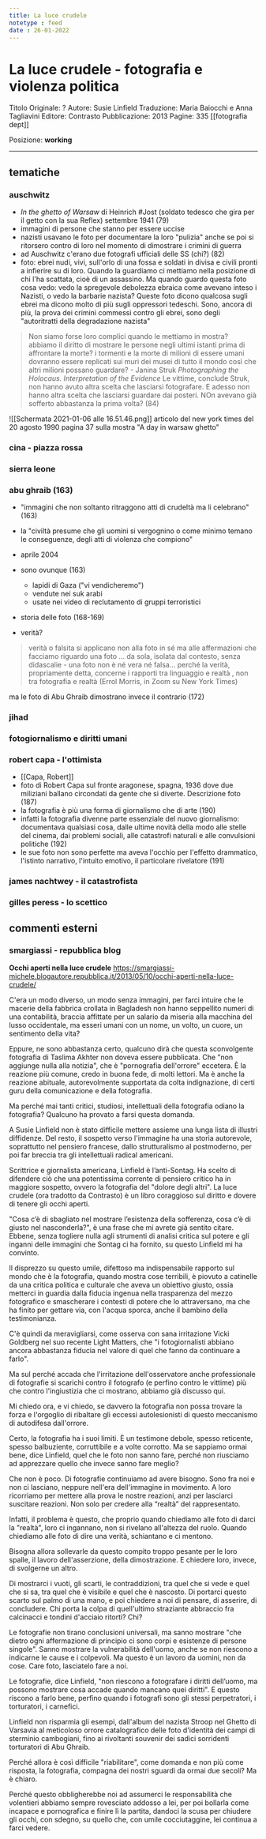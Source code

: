 ```yaml
---
title: La luce crudele
notetype : feed
date : 26-01-2022
---
```


# La luce crudele - fotografia e violenza politica
Titolo Originale: ?
Autore: Susie Linfield
Traduzione: Maria Baiocchi e Anna Tagliavini
Editore: Contrasto
Pubblicazione: 2013
Pagine: 335
[[fotografia dept]]

Posizione: **working**
- - - 

## tematiche

### auschwitz
- _In the ghetto of Warsaw_ di Heinrich #Jost (soldato tedesco che gira per il getto con la sua Reflex) settembre 1941 (79)
- immagini di persone che stanno per essere uccise
- nazisti usavano le foto per documentare la loro "pulizia" anche se poi si ritorsero contro di loro nel momento di dimostrare i crimini di guerra
- ad Auschwitz c'erano due fotografi ufficiali delle SS (chi?) (82)
- foto: ebrei nudi, vivi, sull'orlo di una fossa e soldati in divisa e civili pronti a infierire su di loro. Quando la guardiamo ci mettiamo nella posizione di chi l'ha scattata, cioè di un assassino. Ma quando guardo questa foto cosa vedo: vedo la spregevole debolezza ebraica come avevano inteso i Nazisti, o vedo la barbarie nazista? Queste foto dicono qualcosa sugli ebrei ma dicono molto di più sugli oppressori tedeschi. Sono, ancora di più, la prova dei crimini commessi contro gli ebrei, sono degli "autoritratti della degradazione nazista"

> Non siamo forse loro complici quando le mettiamo in mostra? abbiamo il diritto di mostrare le persone negli ultimi istanti prima di affrontare la morte? i tormenti e la morte di milioni di essere umani dovranno essere replicati sui muri dei musei di tutto il mondo così che altri milioni possano guardare? - Janina Struk _Photographing the Holocaus. Interpretation of the Evidence_
> Le vittime, conclude Struk, non hanno avuto altra scelta che lasciarsi fotografare. E adesso non hanno altra scelta che lasciarsi guardare dai posteri. NOn avevano già sofferto abbastanza la prima volta? (84)

![[Schermata 2021-01-06 alle 16.51.46.png]]
articolo del new york times del 20 agosto 1990 pagina 37 sulla mostra "A day in warsaw ghetto"




### cina - piazza rossa
### sierra leone
### abu ghraib (163)
- "immagini che non soltanto ritraggono atti di crudeltà ma li celebrano" (163)
- la "civiltà presume che gli uomini si vergognino o come minimo temano le conseguenze, degli atti di violenza che compiono"
- aprile 2004
- sono ovunque (163)
	- lapidi di Gaza ("vi vendicheremo")
	- vendute nei suk arabi
	- usate nei video di reclutamento di gruppi terroristici

- storia delle foto (168-169)
- verità?

> verità o falsita si applicano non alla foto  in sé ma alle affermazioni che facciamo riguardo una foto ... da sola, isolata dal contesto, senza didascalie - una foto non è né vera né falsa... perché la verità, propriamente detta, concerne i rapporti tra linguaggio e realtà , non tra fotografia e realtà (Errol Morris, in Zoom su New York Times)

ma le foto di Abu Ghraib dimostrano invece il contrario (172)



### jihad
### fotogiornalismo e diritti umani
### robert capa - l'ottimista
- [[Capa, Robert]]
- foto di Robert Capa sul fronte aragonese, spagna, 1936 dove due miliziani ballano circondati da gente che si diverte. Descrizione foto (187)
- la fotografia è più una forma di giornalismo che di arte (190)
- infatti la fotografia divenne parte essenziale del nuovo giornalismo: documentava qualsiasi cosa, dalle ultime novità della modo alle stelle del cinema, dai problemi sociali, alle catastrofi naturali e alle convulsioni politiche (192)
- le sue foto non sono perfette ma aveva l'occhio per l'effetto drammatico, l'istinto narrativo, l'intuito emotivo, il particolare rivelatore (191)

### james nachtwey - il catastrofista
### gilles peress - lo scettico

## commenti esterni
### smargiassi - repubblica blog

**Occhi aperti nella luce crudele**
https://smargiassi-michele.blogautore.repubblica.it/2013/05/10/occhi-aperti-nella-luce-crudele/

C'era un modo diverso, un modo senza immagini, per farci intuire che le macerie della fabbrica crollata in Bagladesh non hanno  seppellito numeri di una contabilità, braccia affittate per un salario da miseria alla macchina del lusso occidentale, ma esseri umani con un nome, un volto, un cuore, un sentimento della vita?

Eppure, ne sono abbastanza certo, qualcuno dirà che questa sconvolgente fotografia di Taslima Akhter non doveva essere pubblicata. Che "non aggiunge nulla alla notizia", che è "pornografia dell'orrore" eccetera. È la reazione più comune, credo in buona fede, di molti lettori. Ma è anche la reazione abituale, autorevolmente supportata da colta indignazione, di certi guru della comunicazione e della fotografia.

Ma perché mai tanti critici, studiosi, intellettuali della fotografia odiano la fotografia? Qualcuno ha provato a farsi questa domanda.

A Susie Linfield non è stato difficile mettere assieme una lunga lista di illustri diffidenze. Del resto, il sospetto verso l'immagine ha una storia autorevole, soprattutto nel pensiero francese, dallo strutturalismo al postmoderno, per poi far breccia tra gli intellettuali radical americani.

Scrittrice e giornalista americana, Linfield è l’anti-Sontag. Ha scelto di difendere ciò che una potentissima corrente di pensiero critico ha in maggiore sospetto, ovvero la fotografia del "dolore degli altri".  La luce crudele (ora tradotto da Contrasto) è un libro coraggioso sul diritto e dovere di tenere gli occhi aperti.

"Cosa c’è di sbagliato nel mostrare l’esistenza della sofferenza, cosa c’è di giusto nel nasconderla?", è una frase che mi avrete già sentito citare. Ebbene, senza togliere nulla agli strumenti di analisi critica sul potere e gli inganni delle immagini che Sontag ci ha fornito, su questo Linfield mi ha convinto.

Il disprezzo su questo umile, difettoso ma indispensabile rapporto sul mondo che è la fotografia, quando mostra cose terribili, è piovuto a catinelle da una critica politica e culturale che aveva un obiettivo giusto, ossia metterci in guardia dalla fiducia ingenua nella trasparenza del mezzo fotografico e smascherare i contesti di potere che lo attraversano, ma che ha finito per gettare via, con l'acqua sporca, anche il bambino  della testimonianza.

C'è quindi da meravigliarsi, come osserva con sana irritazione Vicki Goldberg nel suo recente Light Matters, che "i fotogiornalisti abbiano ancora abbastanza fiducia nel valore di quel che fanno da continuare a farlo".

Ma sul perché accada che l'irritazione dell'osservatore anche professionale di fotografie si scarichi contro il fotografo (e perfino contro le vittime) più che contro l'ingiustizia che ci mostrano, abbiamo già discusso qui.

Mi chiedo ora, e vi chiedo, se davvero la fotografia non possa trovare la forza e l'orgoglio di ribaltare gli eccessi autolesionisti di questo meccanismo di autodifesa dall'orrore.

Certo, la fotografia ha i suoi limiti. È un testimone debole, spesso reticente, spesso balbuziente, corruttibile e a volte corrotto. Ma se sappiamo ormai bene, dice Linfield, quel che le foto non sanno fare, perché non riusciamo ad apprezzare quello che invece sanno fare meglio?

Che non è poco. Di fotografie continuiamo ad avere bisogno. Sono fra noi e non ci lasciano, neppure nell'era dell'immagine in movimento. A loro ricorriamo per mettere alla prova le nostre reazioni, anzi per lasciarci suscitare reazioni. Non solo per credere alla “realtà” del rappresentato.

Infatti, il problema è questo, che proprio quando chiediamo alle foto di darci la "realtà", loro ci ingannano, non si rivelano all'altezza del ruolo. Quando chiediamo alle foto di dire una verità, schiantano e ci mentono.

Bisogna allora sollevarle da questo compito troppo pesante per le loro spalle, il lavoro dell'asserzione, della dimostrazione. E chiedere loro, invece, di svolgerne un altro.

Di mostrarci i vuoti, gli scarti, le contraddizioni, tra quel che si vede e quel che si sa, tra quel che è visibile e quel che è nascosto. Di portarci questo scarto sul palmo di una mano, e poi chiedere a noi di pensare, di asserire, di concludere. Chi porta la colpa di quell'ultimo straziante abbraccio fra calcinacci e tondini d'acciaio ritorti? Chi?

Le fotografie non tirano conclusioni universali, ma sanno mostrare "che dietro ogni affermazione di principio ci sono corpi e esistenze di persone singole". Sanno mostrare la vulnerabilità dell'uomo, anche se non riescono a indicarne le cause e i colpevoli. Ma questo è un lavoro da uomini, non da cose. Care foto, lasciatelo fare a noi.

Le fotografie, dice Linfield, "non riescono a fotografare i diritti dell’uomo, ma possono mostrare cosa accade quando mancano quei diritti". E questo riscono a farlo bene, perfino quando i fotografi sono gli stessi perpetratori, i torturatori, i carnefici.

Linfield non risparmia gli esempi, dall'album del nazista Stroop nel Ghetto di Varsavia al meticoloso orrore catalografico delle foto d'identità dei campi di sterminio cambogiani, fino ai rivoltanti souvenir dei sadici sorridenti torturatori di Abu Ghraib.

Perché allora è così difficile "riabilitare", come domanda e non più come risposta, la fotografia, compagna dei nostri sguardi da ormai due secoli? Ma è chiaro.

Perché questo obbligherebbe noi ad assumerci le responsabilità che volentieri abbiamo sempre rovesciato addosso a lei, per poi bollarla come incapace e pornografica e finire lì la partita, dandoci la scusa per chiudere gli occhi, con sdegno, su quello che, con umile cocciutaggine, lei continua a farci vedere.